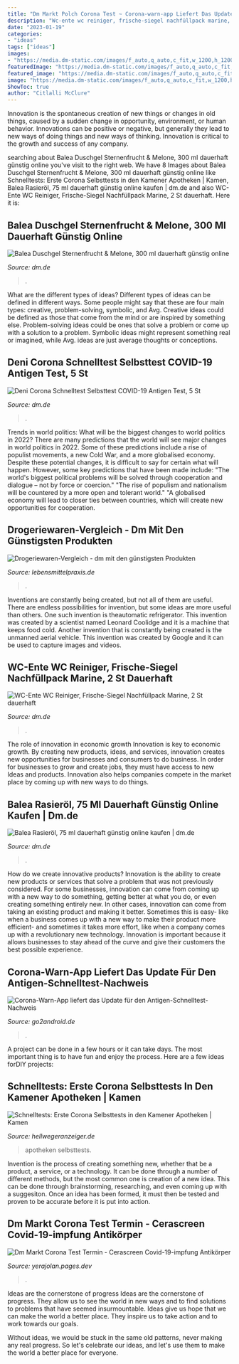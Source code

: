 ```yaml
---
title: "Dm Markt Polch Corona Test ~ Corona-warn-app Liefert Das Update Für Den Antigen-schnelltest-nachweis"
description: "Wc-ente wc reiniger, frische-siegel nachfüllpack marine, 2 st dauerhaft"
date: "2023-01-19"
categories:
- "ideas"
tags: ["ideas"]
images:
- "https://media.dm-static.com/images/f_auto,q_auto,c_fit,w_1200,h_1200/v1586841260/products/pim/4058172107559-1742053/balea-rasieroel"
featuredImage: "https://media.dm-static.com/images/f_auto,q_auto,c_fit,w_1200,h_1200/v1611146967/products/pim/4058172636479-2388573/balea-duschgel-sternenfrucht-und-melone"
featured_image: "https://media.dm-static.com/images/f_auto,q_auto,c_fit,w_1200,h_1200/v1611146967/products/pim/4058172636479-2388573/balea-duschgel-sternenfrucht-und-melone"
image: "https://media.dm-static.com/images/f_auto,q_auto,c_fit,w_1200,h_1200/v1611146967/products/pim/4058172636479-2388573/balea-duschgel-sternenfrucht-und-melone"
ShowToc: true
author: "Citlalli McClure"
---
```



Innovation is the spontaneous creation of new things or changes in old things, caused by a sudden change in opportunity, environment, or human behavior. Innovations can be positive or negative, but generally they lead to new ways of doing things and new ways of thinking. Innovation is critical to the growth and success of any company.

	

		
searching about Balea Duschgel Sternenfrucht &amp; Melone, 300 ml dauerhaft günstig online you've visit to the right web. We have 8 Images about Balea Duschgel Sternenfrucht &amp; Melone, 300 ml dauerhaft günstig online like Schnelltests: Erste Corona Selbsttests in den Kamener Apotheken | Kamen, Balea Rasieröl, 75 ml dauerhaft günstig online kaufen | dm.de and also WC-Ente WC Reiniger, Frische-Siegel Nachfüllpack Marine, 2 St dauerhaft. Here it is:
		
    
## Balea Duschgel Sternenfrucht &amp; Melone, 300 Ml Dauerhaft Günstig Online

<img loading=lazy src="https://media.dm-static.com/images/f_auto,q_auto,c_fit,w_1200,h_1200/v1611146967/products/pim/4058172636479-2388573/balea-duschgel-sternenfrucht-und-melone" onerror="this.onerror=null;this.src='https://tse1.mm.bing.net/th?id=OIP.6xTqfs89m4L-ne3AkdhtKwAAAA&amp;pid=15.1';" alt="Balea Duschgel Sternenfrucht &amp; Melone, 300 ml dauerhaft günstig online">

_Source: dm.de_

>. 

	

What are the different types of ideas?
Different types of ideas can be defined in different ways. Some people might say that these are four main types: creative, problem-solving, symbolic, and Avg.
Creative ideas could be defined as those that come from the mind or are inspired by something else. Problem-solving ideas could be ones that solve a problem or come up with a solution to a problem. Symbolic ideas might represent something real or imagined, while Avg. ideas are just average thoughts or conceptions.

    
## Deni Corona Schnelltest Selbsttest COVID-19 Antigen Test, 5 St

<img loading=lazy src="https://media.dm-static.com/images/f_auto,q_auto,c_fit,w_500,h_440/v1617789675/products/pim/799462_manuell_1/deni-corona-schnelltest-selbsttest-covid-19-antigen-test" onerror="this.onerror=null;this.src='https://tse2.mm.bing.net/th?id=OIP.1bDnkLCFxT1cJdVB9w-tOgHaDR&amp;pid=15.1';" alt="Deni Corona Schnelltest Selbsttest COVID-19 Antigen Test, 5 St">

_Source: dm.de_

>. 

	

Trends in world politics: What will be the biggest changes to world politics in 2022?
There are many predictions that the world will see major changes in world politics in 2022. Some of these predictions include a rise of populist movements, a new Cold War, and a more globalised economy. Despite these potential changes, it is difficult to say for certain what will happen. However, some key predictions that have been made include: 
"The world's biggest political problems will be solved through cooperation and dialogue – not by force or coercion."
"The rise of populism and nationalism will be countered by a more open and tolerant world."
"A globalised economy will lead to closer ties between countries, which will create new opportunities for cooperation.

    
## Drogeriewaren-Vergleich - Dm Mit Den Günstigsten Produkten

<img loading=lazy src="https://lebensmittelpraxis.de/images/tangoimport/15556BBC6F6C4D4F985B93859336C665.jpg" onerror="this.onerror=null;this.src='https://tse3.mm.bing.net/th?id=OIP.QVPnt4Zz9VelD3ltIWgi1AHaEm&amp;pid=15.1';" alt="Drogeriewaren-Vergleich - dm mit den günstigsten Produkten">

_Source: lebensmittelpraxis.de_

>. 

	

Inventions are constantly being created, but not all of them are useful. There are endless possibilities for invention, but some ideas are more useful than others. One such invention is theautomatic refrigerator. This invention was created by a scientist named Leonard Coolidge and it is a machine that keeps food cold. Another invention that is constantly being created is the unmanned aerial vehicle. This invention was created by Google and it can be used to capture images and videos.

    
## WC-Ente WC Reiniger, Frische-Siegel Nachfüllpack Marine, 2 St Dauerhaft

<img loading=lazy src="https://media.dm-static.com/images/f_auto,q_auto,c_fit,w_500,h_440/v1605144152/products/pim/5000204593310-2446540/wc-ente-wc-reiniger-frische-siegel-nachfuellpack-marine" onerror="this.onerror=null;this.src='https://tse1.mm.bing.net/th?id=OIP.sseaSwFY0Ug7D_1ctgMHWQAAAA&amp;pid=15.1';" alt="WC-Ente WC Reiniger, Frische-Siegel Nachfüllpack Marine, 2 St dauerhaft">

_Source: dm.de_

>. 

	

The role of innovation in economic growth
Innovation is key to economic growth. By creating new products, ideas, and services, innovation creates new opportunities for businesses and consumers to do business. In order for businesses to grow and create jobs, they must have access to new Ideas and products. Innovation also helps companies compete in the market place by coming up with new ways to do things.

    
## Balea Rasieröl, 75 Ml Dauerhaft Günstig Online Kaufen | Dm.de

<img loading=lazy src="https://media.dm-static.com/images/f_auto,q_auto,c_fit,w_1200,h_1200/v1586841260/products/pim/4058172107559-1742053/balea-rasieroel" onerror="this.onerror=null;this.src='https://tse4.mm.bing.net/th?id=OIP.culymSdf5ehyH8zp3r0XcAHaNL&amp;pid=15.1';" alt="Balea Rasieröl, 75 ml dauerhaft günstig online kaufen | dm.de">

_Source: dm.de_

>. 

	

How do we create innovative products?
Innovation is the ability to create new products or services that solve a problem that was not previously considered. For some businesses, innovation can come from coming up with a new way to do something, getting better at what you do, or even creating something entirely new. In other cases, innovation can come from taking an existing product and making it better. Sometimes this is easy- like when a business comes up with a new way to make their product more efficient- and sometimes it takes more effort, like when a company comes up with a revolutionary new technology. Innovation is important because it allows businesses to stay ahead of the curve and give their customers the best possible experience.

    
## Corona-Warn-App Liefert Das Update Für Den Antigen-Schnelltest-Nachweis

<img loading=lazy src="https://www.go2android.de/wp-content/uploads/2021/05/corona-warn-app_2_1-800x445.jpg" onerror="this.onerror=null;this.src='https://tse1.mm.bing.net/th?id=OIP.J5KGDB8AwazkveijjUhE1QHaEH&amp;pid=15.1';" alt="Corona-Warn-App liefert das Update für den Antigen-Schnelltest-Nachweis">

_Source: go2android.de_

>. 

	

A project can be done in a few hours or it can take days. The most important thing is to have fun and enjoy the process. Here are a few ideas forDIY projects: 

    
## Schnelltests: Erste Corona Selbsttests In Den Kamener Apotheken | Kamen

<img loading=lazy src="https://www.hellwegeranzeiger.de/wp-content/uploads/2021/03/630_0900_1626770_Selbttests_Apotheke-1280x639.jpg" onerror="this.onerror=null;this.src='https://tse2.mm.bing.net/th?id=OIP.tLJzPSSnO-SHvrFWcYZneAHaDs&amp;pid=15.1';" alt="Schnelltests: Erste Corona Selbsttests in den Kamener Apotheken | Kamen">

_Source: hellwegeranzeiger.de_

>apotheken selbsttests. 

	

Invention is the process of creating something new, whether that be a product, a service, or a technology. It can be done through a number of different methods, but the most common one is creation of a new idea. This can be done through brainstorming, researching, and even coming up with a suggesiton. Once an idea has been formed, it must then be tested and proven to be accurate before it is put into action.

    
## Dm Markt Corona Test Termin - Cerascreen Covid-19-impfung Antikörper

<img loading=lazy src="https://www.heidelberg24.de/bilder/2020/10/27/90081994/24211297-corona-test-bei-dm-von-der-firma-carescreen-3Yef.jpg" onerror="this.onerror=null;this.src='https://tse4.mm.bing.net/th?id=OIP.DzRRFJwJqANn64boRLCUIQHaEK&amp;pid=15.1';" alt="Dm Markt Corona Test Termin - Cerascreen Covid-19-impfung Antikörper">

_Source: yerajolan.pages.dev_

>. 

	

Ideas are the cornerstone of progress
Ideas are the cornerstone of progress. They allow us to see the world in new ways and to find solutions to problems that have seemed insurmountable.
Ideas give us hope that we can make the world a better place. They inspire us to take action and to work towards our goals.

Without ideas, we would be stuck in the same old patterns, never making any real progress. So let's celebrate our ideas, and let's use them to make the world a better place for everyone.

